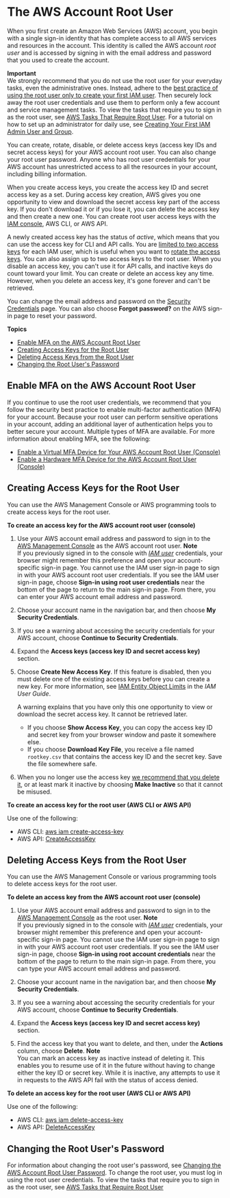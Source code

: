 # The AWS Account Root User<a name="id_root-user"></a>

When you first create an Amazon Web Services \(AWS\) account, you begin with a single sign\-in identity that has complete access to all AWS services and resources in the account\. This identity is called the AWS account *root user* and is accessed by signing in with the email address and password that you used to create the account\.

**Important**  
We strongly recommend that you do not use the root user for your everyday tasks, even the administrative ones\. Instead, adhere to the [best practice of using the root user only to create your first IAM user](best-practices.md#create-iam-users)\. Then securely lock away the root user credentials and use them to perform only a few account and service management tasks\. To view the tasks that require you to sign in as the root user, see [AWS Tasks That Require Root User](https://docs.aws.amazon.com/general/latest/gr/aws_tasks-that-require-root.html)\. For a tutorial on how to set up an administrator for daily use, see [Creating Your First IAM Admin User and Group](getting-started_create-admin-group.md)\.

You can create, rotate, disable, or delete access keys \(access key IDs and secret access keys\) for your AWS account root user\. You can also change your root user password\. Anyone who has root user credentials for your AWS account has unrestricted access to all the resources in your account, including billing information\.

When you create access keys, you create the access key ID and secret access key as a set\. During access key creation, AWS gives you one opportunity to view and download the secret access key part of the access key\. If you don't download it or if you lose it, you can delete the access key and then create a new one\. You can create root user access keys with the [IAM console](https://console.aws.amazon.com/iam/home?#), AWS CLI, or AWS API\.

A newly created access key has the status of *active*, which means that you can use the access key for CLI and API calls\. You are [limited to two access keys](https://docs.aws.amazon.com/IAM/latest/UserGuide/reference_iam-limits.html) for each IAM user, which is useful when you want to [rotate the access keys](https://docs.aws.amazon.com/general/latest/gr/aws-access-keys-best-practices.html#iam-user-access-keys)\. You can also assign up to two access keys to the root user\. When you disable an access key, you can't use it for API calls, and inactive keys do count toward your limit\. You can create or delete an access key any time\. However, when you delete an access key, it's gone forever and can't be retrieved\.

You can change the email address and password on the [Security Credentials](https://console.aws.amazon.com/iam/home?#security_credential) page\. You can also choose **Forgot password?** on the AWS sign\-in page to reset your password\.

**Topics**
+ [Enable MFA on the AWS Account Root User](#id_root-user_manage_mfa)
+ [Creating Access Keys for the Root User](#id_root-user_manage_add-key)
+ [Deleting Access Keys from the Root User](#id_root-user_manage_delete-key)
+ [Changing the Root User's Password](#id_root-user_manage_password)

## Enable MFA on the AWS Account Root User<a name="id_root-user_manage_mfa"></a>

If you continue to use the root user credentials, we recommend that you follow the security best practice to enable multi\-factor authentication \(MFA\) for your account\. Because your root user can perform sensitive operations in your account, adding an additional layer of authentication helps you to better secure your account\. Multiple types of MFA are available\. For more information about enabling MFA, see the following:
+ [Enable a Virtual MFA Device for Your AWS Account Root User \(Console\)](id_credentials_mfa_enable_virtual.md#enable-virt-mfa-for-root)
+ [Enable a Hardware MFA Device for the AWS Account Root User \(Console\)](id_credentials_mfa_enable_physical.md#enable-hw-mfa-for-root)

## Creating Access Keys for the Root User<a name="id_root-user_manage_add-key"></a>

You can use the AWS Management Console or AWS programming tools to create access keys for the root user\.

**To create an access key for the AWS account root user \(console\)**

1. Use your AWS account email address and password to sign in to the [AWS Management Console](https://console.aws.amazon.com/) as the AWS account root user\.
**Note**  
If you previously signed in to the console with *[IAM user](https://docs.aws.amazon.com/IAM/latest/UserGuide/id_users.html)* credentials, your browser might remember this preference and open your account\-specific sign\-in page\. You cannot use the IAM user sign\-in page to sign in with your AWS account root user credentials\. If you see the IAM user sign\-in page, choose **Sign\-in using root user credentials** near the bottom of the page to return to the main sign\-in page\. From there, you can enter your AWS account email address and password\.

1. Choose your account name in the navigation bar, and then choose **My Security Credentials**\. 

1. If you see a warning about accessing the security credentials for your AWS account, choose **Continue to Security Credentials**\.

1. Expand the **Access keys \(access key ID and secret access key\)** section\.

1. Choose **Create New Access Key**\. If this feature is disabled, then you must delete one of the existing access keys before you can create a new key\. For more information, see [IAM Entity Object Limits](https://docs.aws.amazon.com/IAM/latest/UserGuide/reference_iam-limits.html#reference_iam-limits-entities) in the *IAM User Guide*\. 

   A warning explains that you have only this one opportunity to view or download the secret access key\. It cannot be retrieved later\. 
   + If you choose **Show Access Key**, you can copy the access key ID and secret key from your browser window and paste it somewhere else\.
   + If you choose **Download Key File**, you receive a file named `rootkey.csv` that contains the access key ID and the secret key\. Save the file somewhere safe\. 

1. When you no longer use the access key [we recommend that you delete it](best-practices.md#remove-credentials), or at least mark it inactive by choosing **Make Inactive** so that it cannot be misused\.

**To create an access key for the root user \(AWS CLI or AWS API\)**

Use one of the following:
+ AWS CLI: [aws iam create\-access\-key](https://docs.aws.amazon.com/cli/latest/reference/iam/create-access-key.html)
+ AWS API: [CreateAccessKey](https://docs.aws.amazon.com/IAM/latest/APIReference/API_CreateAccessKey.html) 

## Deleting Access Keys from the Root User<a name="id_root-user_manage_delete-key"></a>

You can use the AWS Management Console or various programming tools to delete access keys for the root user\.

**To delete an access key from the AWS account root user \(console\)**

1. Use your AWS account email address and password to sign in to the [AWS Management Console](https://console.aws.amazon.com/) as the root user\.
**Note**  
If you previously signed in to the console with *[IAM user](id_users.md)* credentials, your browser might remember this preference and open your account\-specific sign\-in page\. You cannot use the IAM user sign\-in page to sign in with your AWS account root user credentials\. If you see the IAM user sign\-in page, choose **Sign\-in using root account credentials** near the bottom of the page to return to the main sign\-in page\. From there, you can type your AWS account email address and password\.

1. Choose your account name in the navigation bar, and then choose **My Security Credentials**\. 

1. If you see a warning about accessing the security credentials for your AWS account, choose **Continue to Security Credentials**\.

1. Expand the **Access keys \(access key ID and secret access key\)** section\.

1. Find the access key that you want to delete, and then, under the **Actions** column, choose **Delete**\.
**Note**  
You can mark an access key as inactive instead of deleting it\. This enables you to resume use of it in the future without having to change either the key ID or secret key\. While it is inactive, any attempts to use it in requests to the AWS API fail with the status of access denied\.

**To delete an access key for the root user \(AWS CLI or AWS API\)**

Use one of the following:
+ AWS CLI: [aws iam delete\-access\-key](https://docs.aws.amazon.com/cli/latest/reference/iam/delete-access-key.html)
+ AWS API: [DeleteAccessKey](https://docs.aws.amazon.com/IAM/latest/APIReference/API_CreateAccessKey.html) 

## Changing the Root User's Password<a name="id_root-user_manage_password"></a>

For information about changing the root user's password, see [Changing the AWS Account Root User Password](id_credentials_passwords_change-root.md)\. To change the root user, you must log in using the root user credentials\. To view the tasks that require you to sign in as the root user, see [AWS Tasks that Require Root User](https://docs.aws.amazon.com/general/latest/gr/aws_tasks-that-require-root.html)